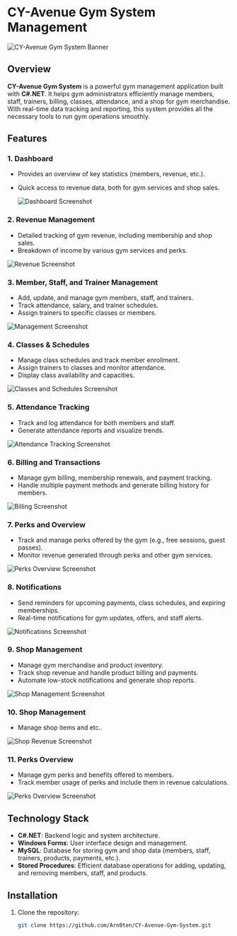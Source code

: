 # CY-Avenue Gym System Management

![CY-Avenue Gym System Banner](path-to-your-image/banner.png)

## Overview

**CY-Avenue Gym System** is a powerful gym management application built with **C#.NET**. It helps gym administrators efficiently manage members, staff, trainers, billing, classes, attendance, and a shop for gym merchandise. With real-time data tracking and reporting, this system provides all the necessary tools to run gym operations smoothly.

## Features

### 1. **Dashboard**
   - Provides an overview of key statistics (members, revenue, etc.).
   - Quick access to revenue data, both for gym services and shop sales.

      ![Dashboard Screenshot](![image](https://github.com/user-attachments/assets/b1e0eab5-b441-42bc-b592-716227d7f4d9))

### 2. **Revenue Management**
   - Detailed tracking of gym revenue, including membership and shop sales.
   - Breakdown of income by various gym services and perks.

   ![Revenue Screenshot](![image](https://github.com/user-attachments/assets/fe0e5019-042a-4dc4-bc2a-afe6c2230a81))

### 3. **Member, Staff, and Trainer Management**
   - Add, update, and manage gym members, staff, and trainers.
   - Track attendance, salary, and trainer schedules.
   - Assign trainers to specific classes or members.

   ![Management Screenshot](![image](https://github.com/user-attachments/assets/70e94ded-7bdd-4eb8-9a16-e7a7cd82575f)
)

### 4. **Classes & Schedules**
   - Manage class schedules and track member enrollment.
   - Assign trainers to classes and monitor attendance.
   - Display class availability and capacities.

   ![Classes and Schedules Screenshot](![image](https://github.com/user-attachments/assets/81fae58b-85f5-43ca-b54d-64461b48e84b)
)

### 5. **Attendance Tracking**
   - Track and log attendance for both members and staff.
   - Generate attendance reports and visualize trends.

   ![Attendance Tracking Screenshot](path-to-your-image/attendance.png)

### 6. **Billing and Transactions**
   - Manage gym billing, membership renewals, and payment tracking.
   - Handle multiple payment methods and generate billing history for members.

   ![Billing Screenshot](![image](https://github.com/user-attachments/assets/5e3cc5ad-c123-4fc7-855a-69fb52b4e6bf)
)

### 7. **Perks and Overview**
   - Track and manage perks offered by the gym (e.g., free sessions, guest passes).
   - Monitor revenue generated through perks and other gym services.

   ![Perks Overview Screenshot](![image](https://github.com/user-attachments/assets/870f1db1-b945-4321-9ca2-9fbbdaf32d4b)
)

### 8. **Notifications**
   - Send reminders for upcoming payments, class schedules, and expiring memberships.
   - Real-time notifications for gym updates, offers, and staff alerts.

   ![Notifications Screenshot](![image](https://github.com/user-attachments/assets/4e835429-7bcd-4294-942a-b4db6d861ead)
)

### 9. **Shop Management**
   - Manage gym merchandise and product inventory.
   - Track shop revenue and handle product billing and payments.
   - Automate low-stock notifications and generate shop reports.

   ![Shop Management Screenshot](path-to-your-image/shop-management.png)

### 10. **Shop Management**
   - Manage shop items and etc..
   

   ![Shop Revenue Screenshot](![image](https://github.com/user-attachments/assets/13ec037c-c197-4492-b818-676c576bfbe6)
)

### 11. **Perks Overview**
   - Manage gym perks and benefits offered to members.
   - Track member usage of perks and include them in revenue calculations.

   ![Perks Overview Screenshot](![image](https://github.com/user-attachments/assets/1058b4d9-1342-4264-bc87-e0f425a0d126)
)

## Technology Stack

- **C#.NET**: Backend logic and system architecture.
- **Windows Forms**: User interface design and management.
- **MySQL**: Database for storing gym and shop data (members, staff, trainers, products, payments, etc.).
- **Stored Procedures**: Efficient database operations for adding, updating, and removing members, staff, and products.

## Installation

1. Clone the repository:
   ```bash
   git clone https://github.com/Arn0ten/CY-Avenue-Gym-System.git
